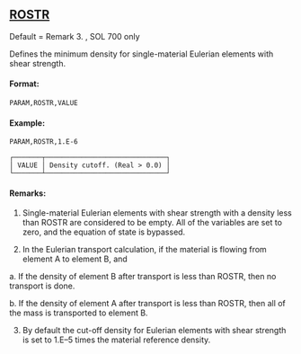 ## [ROSTR](https://help.hexagonmi.com/bundle/MSC_Nastran_2022.4/page/Nastran_Combined_Book/qrg/parameters/TOC.ROSTR.xhtml)

Default = Remark  3. , SOL 700 only

Defines the minimum density for single-material Eulerian elements with shear strength.

#### Format:

```nastran
PARAM,ROSTR,VALUE
```

#### Example:

```nastran
PARAM,ROSTR,1.E-6
```

```text
┌───────┬──────────────────────────────┐
│ VALUE │ Density cutoff. (Real > 0.0) │
└───────┴──────────────────────────────┘
```
#### Remarks:

1. Single-material Eulerian elements with shear strength with a density less than ROSTR are considered to be empty. All of the variables are set to zero, and the equation of state is bypassed.

2. In the Eulerian transport calculation, if the material is flowing from element A to element B, and

a. If the density of element B after transport is less than ROSTR, then no transport is done.

b. If the density of element A after transport is less than ROSTR, then all of the mass is transported to element B.

3. By default the cut-off density for Eulerian elements with shear strength is set to 1.E–5 times the material reference density.

